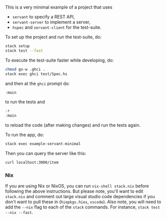 This is a very minimal example of a project that uses

- `servant` to specify a REST API,
- `servant-server` to implement a server,
- `hspec` and `servant-client` for the test-suite.

To set up the project and run the test-suite, do:

``` bash
stack setup
stack test --fast
```

To execute the test-suite faster while developing, do:
``` bash
chmod go-w .ghci .
stack exec ghci test/Spec.hs
```

and then at the `ghci` prompt do:

``` haskell
:main
```

to run the tests and

``` haskell
:r
:main
```

to reload the code (after making changes) and run the tests again.

To run the app, do:

``` bash
stack exec example-servant-minimal
```

Then you can query the server like this:

``` bash
curl localhost:3000/item
```

### Nix

If you are using Nix or NixOS, you can run `nix-shell stack.nix` before
following the above instructions. But please note, you'll want
to edit `stack.nix` and comment out large visual studio code
dependencies if you don't want to pull these in 
(`hiepkgs.hies`, `vscode`). Also note, you will need to add the
`--nix` flag to each of the `stack` commands. For instance,
`stack test --nix --fast`.